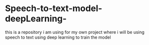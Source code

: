 # Speech-to-text-model-deepLearning-
this is a repository i am using for my own project where i will be using speech to text using deep learning to train the model 

